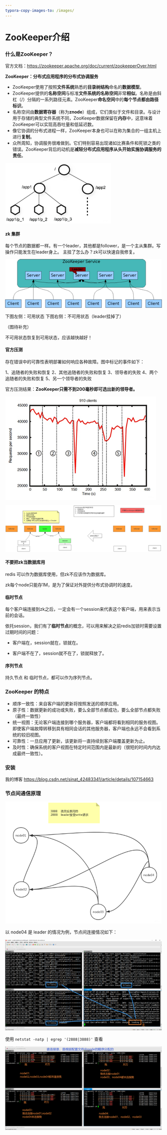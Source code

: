 ```yaml
---
typora-copy-images-to: /images/
---
```




# ZooKeeper介绍

### 什么是ZooKeeper？

官方文档：https://zookeeper.apache.org/doc/current/zookeeperOver.html

**ZooKeeper：分布式应用程序的分布式协调服务**

- ZooKeeper使用了按照**文件系统**熟悉的**目录树结构**命名的**数据模型**。
- ZooKeeper提供的**名称空间**与标准**文件系统的名称空间**非常**相似**。名称是由斜杠（/）分隔的一系列路径元素。ZooKeeper**命名空间**中的**每个节点都由路径标识**。
- 名称空间由**数据寄存器**（称为**znode**）组成，它们类似于文件和目录。与设计用于存储的典型文件系统不同，ZooKeeper数据保留在**内存**中，这意味着ZooKeeper可以实现高吞吐量和低延迟数。
- 像它协调的分布式进程一样，ZooKeeper本身也可以在称为集合的一组主机上进行**复制**。
- 众所周知，协调服务很难做到。它们特别容易出现诸如比赛条件和死锁之类的错误。ZooKeeper背后的动机是**减轻分布式应用程序从头开始实施协调服务的责任**。

<img src="images/20200706121828662.png" alt="在这里插入图片描述" style="zoom: 77%;" />



#### zk 集群

每个节点的数据都一样。有一个leader，其他都是follower，是一个主从集群。写操作只能发生在leader身上。
主挂了怎么办？zk可以快速自我修复。

![在这里插入图片描述](images/20200706121655640.png)

下图左侧：可用状态
下图右侧：不可用状态（leader挂掉了）

（图待补充）

不可用状态恢复到可用状态，应该越快越好！

#### 官方压测

存在错误中的可靠性表明部署如何响应各种故障。图中标记的事件如下：

1、追随者的失败和恢复
2、其他追随者的失败和恢复
3、领导者的失败
4、两个追随者的失败和恢复
5、另一个领导者的失败

官方压测结果：**ZooKeeper只需不到200毫秒即可选出新的领导者。**

<img src="images/20200706122648717.png" alt="在这里插入图片描述" style="zoom: 80%;" />



![img](images/20200706122251562.png)



#### 不要把zk当数据库用

redis 可以作为数据库使用，但zk不应该作为数据库。

zk每个node只能存1M，是为了保证对外提供分布式协调时的速度。

#### 临时节点

每个客户端连接到zk之后，一定会有一个session来代表这个客户端，用来表示当前的会话。

依托session，我们有了**临时节点**的概念，可以用来解决之前redis加锁时需要设置过期时间的问题：

- 客户端在，session就在，锁就在。

- 客户端不在了，session就不在了，锁就释放了。

#### 序列节点

持久节点 和 临时节点，都可以作为序列节点。



### ZooKeeper 的特点

- 顺序一致性：来自客户端的更新将按照发送的顺序应用。
- 原子性：数据更新的成功或失败，要么全部节点都成功，要么全部节点都失败（最终一致性）
- 统一视图：无论客户端连接到哪个服务器，客户端都将看到相同的服务视图。即使客户端故障转移到具有相同会话的其他服务器，客户端也永远不会看到系统的较旧视图。
- 可靠性：一旦应用了更新，该更新将一直持续到客户端覆盖更新为止。
- 及时性：确保系统的客户视图在特定时间范围内是最新的（很短的时间内内达成最终一致性）。



### 安装

我的博客 https://blog.csdn.net/sinat_42483341/article/details/107154663



### 节点间通信原理

<img src="images/20200707181838688.png" alt="img" style="zoom:80%;" />

以 node04 是 leader 的情况为例，节点间连接情况如下：

 ![在这里插入图片描述](images/20200707182250717.png)

使用 `netstat -natp | egrep '(2888|3888)'` 查看

![img](images/20200707184654585.png)